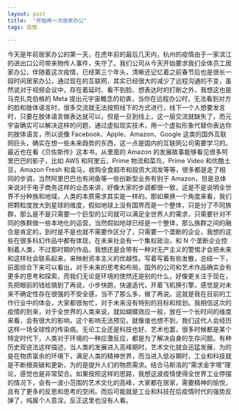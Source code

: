 ```yaml
---
layout: post
title:  "开始再一次居家办公"
tags: 疫情

---
```


今天是年前居家办公的第一天，在虎年前的最后几天内，杭州的疫情由于一家滨江的进出口公司带来物传人事件，失守了。我们公司从今天开始要求我们全体员工居家办公，伴随着这次疫情，已经第三个年头，清晰还记忆着之前春节后也是很长一段时间居家办公，通过现在的互联网，其实已经很大的减少了远程沟通的不变，虽然说对于视频会议中，存在着延时、看不到脸、想表达时的打断之外，我想这也是马克扎克伯格的 Meta 提出元宇宙概念的初衷，当你在远程办公时，无法看到对方的脸和肢体语言时，很多交流就无法按照线下的方式进行，线下一个人想要发言时，只要在肢体语言做表达就可以，但是一旦到线上，这一层交流就缺失了，而元宇宙确实可以解决这样的问题，通过虚拟现实技术，用一个虚拟形象代替你表达你的肢体语言，所以说像 Facebook、Apple、Amazon、Google 这类的国外互联网巨头，确实在想一些未来趋势的东西，这一点是国内的互联网公司需要学习的。最近也在看《贝佐斯传》这本书，从里面的 Amazon 的发展故事能够看见很多阿里巴巴的影子，比如 AWS 和阿里云，Prime 物流和菜鸟，Prime Video 和优酷土豆，Amazon Fresh 和盒马，收购全食超市和投资大润发等等，很多都是走了相同的步调，当然阿里巴巴也有闲鱼等一些创新型业务有别于 Amazon，但是总体来说对于电子商务这样的业态来讲，好像大家的步调都很一致，这是不是说明全世界不分种族和地域，人类的本质需求其实是一样的。那如果换一个角度来看，我们把颗粒度放大到星球的维度，假如地球上没有国界而是一个整体，只是分了不同族群，那么是不是只需要一个巨型的公司就可以满足全世界人的需求，只需要针对不同的族群做一些本地化的运营，当然假如地球已经是一个整体，那么族群之间的融合是肯定的，到时是不是也就不需要作区分了，只需要一个垄断的企业，我想的这些在很多科幻作品中都有体现，在未来社会有一个集权政治，和 N 个垄断企业控制着人类，不过那时期的作品，我想还是会带有一种对无产主义的警惕才会把未来和这样社会联系起来，来映射资本主义的优越性。写着写着有些发散，总结一下，前面综合下来可以看出，对于未来的思考和布局，国外的公司和艺术作品确实会有更多的思考和探索，而我们无论是环境的使然还是别的什么，好像更关注于现在，先把眼前的钱给搞到了再说，小步快跑，快速迭代，开着飞机换引擎，感觉是对未来不确定性存在很强的不安全感，当不了那么多，做了再说。这就是我在目前的工作行业中的体会，大家都很匆忙，对于未来没有特别的目标和规划。我相信这次的疫情的到来，对于全世界的人类来说，就如蝴蝶效应一般，放在一个长时间的维度来看，会有很大的影响，这个影响无法预见，就像谁也想不到，我们这代人会经历这样一场全球性的传染病。无论工业还是科技也好、艺术也罢，很多时候都是某个特定时代下，人类对于环境的一种应激反应，都是为了解决自身的生存问题。有种历史观说法这样描述，当人类的发展进入高峰期时，艺术文化就会迅猛发展，为的是在物质富余的环境下，满足人类的精神世界，而当进入低谷期时，工业和科技就是不断根突破和更新，为的是提升人们的物质需求。结合马斯洛的“需求金字塔”理论，感觉也是非常契合。如果按照这样的思路，我想这波疫情使得全世界工业停摆的情况下，会有一波小范围的艺术文化的高峰，大家都在居家，需要精神的愉悦，且有了更多的反思和思考的空闲。而后可能就是工业和科技在后疫情时代的强势反弹了，纯属个人意淫，反正这里也没有人看。